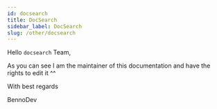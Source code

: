 ```yaml
---
id: docsearch
title: DocSearch
sidebar_label: DocSearch
slug: /other/docsearch
---
```


Hello `docsearch` Team,

As you can see I am the maintainer of this documentation
and have the rights to edit it ^^

With best regards

BennoDev
